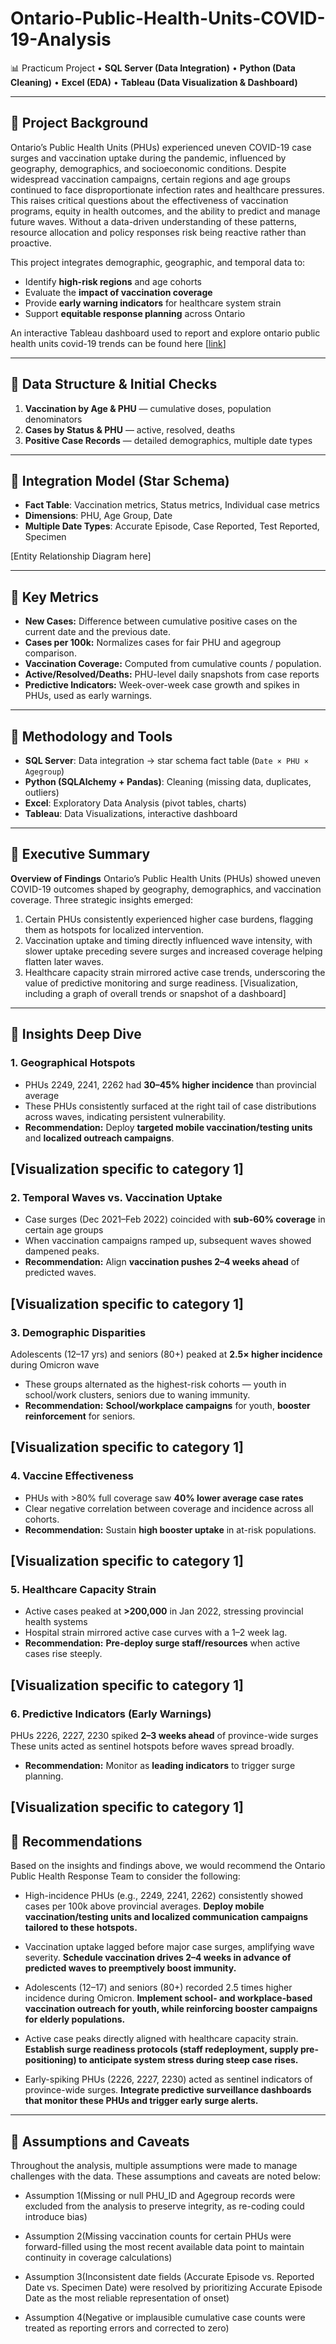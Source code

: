 # Ontario-Public-Health-Units-COVID-19-Analysis


📊 Practicum Project • **SQL Server (Data Integration)** • **Python (Data Cleaning)** • **Excel (EDA)** • **Tableau (Data Visualization & Dashboard)**

---

## 🔹 Project Background

Ontario’s Public Health Units (PHUs) experienced uneven COVID-19 case surges and vaccination uptake during the pandemic, influenced by geography, demographics, and socioeconomic conditions. Despite widespread vaccination campaigns, certain regions and age groups continued to face disproportionate infection rates and healthcare pressures. This raises critical questions about the effectiveness of vaccination programs, equity in health outcomes, and the ability to predict and manage future waves. Without a data-driven understanding of these patterns, resource allocation and policy responses risk being reactive rather than proactive. 

This project integrates demographic, geographic, and temporal data to:
- Identify **high-risk regions** and age cohorts  
- Evaluate the **impact of vaccination coverage**  
- Provide **early warning indicators** for healthcare system strain  
- Support **equitable response planning** across Ontario

An interactive Tableau dashboard used to report and explore ontario public health units covid-19 trends can be found here [[link](https://public.tableau.com/app/profile/deborah.afolarin/viz/ONTARIOPUBLICHEALTHUNITSCOVID-19ANALYSIS/ONTARIOPHUCOVID-19ANALYSIS2)]

---


## 🔹 Data Structure & Initial Checks

1. **Vaccination by Age & PHU** — cumulative doses, population denominators  
2. **Cases by Status & PHU** — active, resolved, deaths  
3. **Positive Case Records** — detailed demographics, multiple date types  

---

## 🔹 Integration Model (Star Schema)

- **Fact Table**: Vaccination metrics, Status metrics, Individual case metrics  
- **Dimensions**: PHU, Age Group, Date  
- **Multiple Date Types**: Accurate Episode, Case Reported, Test Reported, Specimen

[Entity Relationship Diagram here]

---

## 🔹 Key Metrics

- **New Cases:** Difference between cumulative positive cases on the current date and the previous date. 
- **Cases per 100k:** Normalizes cases for fair PHU and agegroup comparison. 
- **Vaccination Coverage:** Computed from cumulative counts / population.  
- **Active/Resolved/Deaths:** PHU-level daily snapshots from case reports 
- **Predictive Indicators:** Week-over-week case growth and spikes in PHUs, used as early warnings.

---


## 🔹 Methodology and Tools

- **SQL Server**: Data integration → star schema fact table (`Date × PHU × Agegroup`)  
- **Python (SQLAlchemy + Pandas)**: Cleaning (missing data, duplicates, outliers)  
- **Excel**: Exploratory Data Analysis (pivot tables, charts)  
- **Tableau**: Data Visualizations, interactive dashboard  
  
---


## 🔹 Executive Summary
**Overview of Findings**
Ontario’s Public Health Units (PHUs) showed uneven COVID-19 outcomes shaped by geography, demographics, and vaccination coverage. Three strategic insights emerged:
1. Certain PHUs consistently experienced higher case burdens, flagging them as hotspots for localized intervention.
2. Vaccination uptake and timing directly influenced wave intensity, with slower uptake preceding severe surges and increased coverage helping flatten later waves.
3. Healthcare capacity strain mirrored active case trends, underscoring the value of predictive monitoring and surge readiness.
[Visualization, including a graph of overall trends or snapshot of a dashboard]

---


## 🔹 Insights Deep Dive

### 1. Geographical Hotspots
- PHUs 2249, 2241, 2262 had **30–45% higher incidence** than provincial average  
- These PHUs consistently surfaced at the right tail of case distributions across waves, indicating persistent vulnerability.  
- **Recommendation:** Deploy **targeted mobile vaccination/testing units** and **localized outreach campaigns**.

[Visualization specific to category 1]
---

### 2. Temporal Waves vs. Vaccination Uptake
- Case surges (Dec 2021–Feb 2022) coincided with **sub-60% coverage** in certain age groups  
- When vaccination campaigns ramped up, subsequent waves showed dampened peaks.  
- **Recommendation:** Align **vaccination pushes 2–4 weeks ahead** of predicted waves.

[Visualization specific to category 1]
---

### 3. Demographic Disparities
Adolescents (12–17 yrs) and seniors (80+) peaked at **2.5× higher incidence** during Omicron wave  
- These groups alternated as the highest-risk cohorts — youth in school/work clusters, seniors due to waning immunity.  
- **Recommendation:** **School/workplace campaigns** for youth, **booster reinforcement** for seniors.

[Visualization specific to category 1]
---

### 4. Vaccine Effectiveness
- PHUs with >80% full coverage saw **40% lower average case rates**  
- Clear negative correlation between coverage and incidence across all cohorts.  
- **Recommendation:** Sustain **high booster uptake** in at-risk populations.

[Visualization specific to category 1]
---

### 5. Healthcare Capacity Strain 
- Active cases peaked at **>200,000** in Jan 2022, stressing provincial health systems  
- Hospital strain mirrored active case curves with a 1–2 week lag.  
- **Recommendation:** **Pre-deploy surge staff/resources** when active cases rise steeply.

[Visualization specific to category 1]
---

### 6. Predictive Indicators (Early Warnings)
PHUs 2226, 2227, 2230 spiked **2–3 weeks ahead** of province-wide surges  
These units acted as sentinel hotspots before waves spread broadly.  
- **Recommendation:** Monitor as **leading indicators** to trigger surge planning.

[Visualization specific to category 1]
---


## 🔹 Recommendations
Based on the insights and findings above, we would recommend the Ontario Public Health Response Team to consider the following:

- High-incidence PHUs (e.g., 2249, 2241, 2262) consistently showed cases per 100k above provincial averages. **Deploy mobile vaccination/testing units and localized communication campaigns tailored to these hotspots.**

- Vaccination uptake lagged before major case surges, amplifying wave severity. **Schedule vaccination drives 2–4 weeks in advance of predicted waves to preemptively boost immunity.**

- Adolescents (12–17) and seniors (80+) recorded 2.5 times higher incidence during Omicron. **Implement school- and workplace-based vaccination outreach for youth, while reinforcing booster campaigns for elderly populations.**

- Active case peaks directly aligned with healthcare capacity strain. **Establish surge readiness protocols (staff redeployment, supply pre-positioning) to anticipate system stress during steep case rises.**

- Early-spiking PHUs (2226, 2227, 2230) acted as sentinel indicators of province-wide surges. **Integrate predictive surveillance dashboards that monitor these PHUs and trigger early surge alerts.**


---


## 🔹 Assumptions and Caveats
Throughout the analysis, multiple assumptions were made to manage challenges with the data. These assumptions and caveats are noted below:

- Assumption 1(Missing or null PHU_ID and Agegroup records were excluded from the analysis to preserve integrity, as re-coding could introduce bias)

- Assumption 2(Missing vaccination counts for certain PHUs were forward-filled using the most recent available data point to maintain continuity in coverage calculations)

- Assumption 3(Inconsistent date fields (Accurate Episode vs. Reported Date vs. Specimen Date) were resolved by prioritizing Accurate Episode Date as the most reliable representation of onset)

- Assumption 4(Negative or implausible cumulative case counts were treated as reporting errors and corrected to zero)
